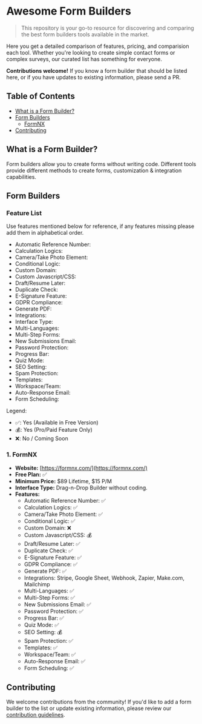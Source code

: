 # Awesome Form Builders

> This repository is your go-to resource for discovering and comparing the best form builders tools available in the market.

Here you get a detailed comparison of features, pricing, and comparision each tool. Whether you're looking to create simple contact forms or complex surveys, our curated list has something for everyone.

**Contributions welcome!** If you know a form builder that should be listed here, or if you have updates to existing information, please send a PR.

## Table of Contents
- [What is a Form Builder?](#what-is-a-form-builder)
- [Form Builders](#form-builders)
  - [FormNX](#1-formnx)
- [Contributing](#contributing)

## What is a Form Builder?
Form builders allow you to create forms without writing code. Different tools provide different methods to create forms, customization & integration capabilities.

## Form Builders

### Feature List

Use features mentioned below for reference, if any features missing please add them in alphabetical order.

- Automatic Reference Number:
- Calculation Logics:
- Camera/Take Photo Element:
- Conditional Logic:
- Custom Domain:
- Custom Javascript/CSS:
- Draft/Resume Later:
- Duplicate Check:
- E-Signature Feature:
- GDPR Compliance:
- Generate PDF:
- Integrations:
- Interface Type:
- Multi-Languages:
- Multi-Step Forms:
- New Submissions Email:
- Password Protection:
- Progress Bar:
- Quiz Mode:
- SEO Setting:
- Spam Protection:
- Templates:
- Workspace/Team:
- Auto-Response Email:
- Form Scheduling:

Legend:
- ✅: Yes (Available in Free Version)
- 💰: Yes (Pro/Paid Feature Only)
- ❌: No / Coming Soon

### 1. FormNX

- **Website:** [https://formnx.com/](https://formnx.com/)
- **Free Plan:** ✅
- **Minimum Price:** $89 Lifetime, $15 P/M
- **Interface Type:** Drag-n-Drop Builder without coding.
- **Features:**
  - Automatic Reference Number: ✅
  - Calculation Logics: ✅
  - Camera/Take Photo Element: ✅
  - Conditional Logic: ✅
  - Custom Domain: ❌
  - Custom Javascript/CSS: 💰
  - Draft/Resume Later: ✅
  - Duplicate Check: ✅
  - E-Signature Feature: ✅
  - GDPR Compliance: ✅
  - Generate PDF: ✅
  - Integrations: Stripe, Google Sheet, Webhook, Zapier, Make.com, Mailchimp
  - Multi-Languages: ✅
  - Multi-Step Forms: ✅
  - New Submissions Email: ✅
  - Password Protection: ✅
  - Progress Bar: ✅
  - Quiz Mode: ✅
  - SEO Setting: 💰
  - Spam Protection: ✅
  - Templates: ✅
  - Workspace/Team: ✅
  - Auto-Response Email: ✅
  - Form Scheduling: ✅


## Contributing

We welcome contributions from the community! If you'd like to add a form builder to the list or update existing information, please review our [contribution guidelines](CONTRIBUTING.md).
